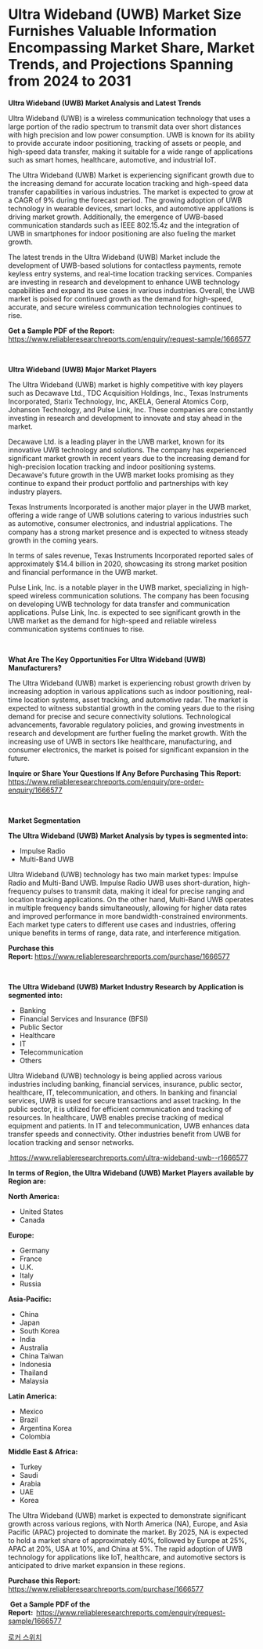 <p><h1>Ultra Wideband (UWB) Market Size Furnishes Valuable Information Encompassing Market Share, Market Trends, and Projections Spanning from 2024 to 2031</h1></p><p><strong>Ultra Wideband (UWB) Market Analysis and Latest Trends</strong></p>
<p><p>Ultra Wideband (UWB) is a wireless communication technology that uses a large portion of the radio spectrum to transmit data over short distances with high precision and low power consumption. UWB is known for its ability to provide accurate indoor positioning, tracking of assets or people, and high-speed data transfer, making it suitable for a wide range of applications such as smart homes, healthcare, automotive, and industrial IoT.</p><p>The Ultra Wideband (UWB) Market is experiencing significant growth due to the increasing demand for accurate location tracking and high-speed data transfer capabilities in various industries. The market is expected to grow at a CAGR of 9% during the forecast period. The growing adoption of UWB technology in wearable devices, smart locks, and automotive applications is driving market growth. Additionally, the emergence of UWB-based communication standards such as IEEE 802.15.4z and the integration of UWB in smartphones for indoor positioning are also fueling the market growth.</p><p>The latest trends in the Ultra Wideband (UWB) Market include the development of UWB-based solutions for contactless payments, remote keyless entry systems, and real-time location tracking services. Companies are investing in research and development to enhance UWB technology capabilities and expand its use cases in various industries. Overall, the UWB market is poised for continued growth as the demand for high-speed, accurate, and secure wireless communication technologies continues to rise.</p></p>
<p><strong>Get a Sample PDF of the Report:&nbsp;</strong> <a href="https://www.reliableresearchreports.com/enquiry/request-sample/1666577">https://www.reliableresearchreports.com/enquiry/request-sample/1666577</a></p>
<p>&nbsp;</p>
<p><strong>Ultra Wideband (UWB) Major Market Players</strong></p>
<p><p>The Ultra Wideband (UWB) market is highly competitive with key players such as Decawave Ltd., TDC Acquisition Holdings, Inc., Texas Instruments Incorporated, Starix Technology, Inc, AKELA, General Atomics Corp, Johanson Technology, and Pulse Link, Inc. These companies are constantly investing in research and development to innovate and stay ahead in the market.</p><p>Decawave Ltd. is a leading player in the UWB market, known for its innovative UWB technology and solutions. The company has experienced significant market growth in recent years due to the increasing demand for high-precision location tracking and indoor positioning systems. Decawave's future growth in the UWB market looks promising as they continue to expand their product portfolio and partnerships with key industry players.</p><p>Texas Instruments Incorporated is another major player in the UWB market, offering a wide range of UWB solutions catering to various industries such as automotive, consumer electronics, and industrial applications. The company has a strong market presence and is expected to witness steady growth in the coming years.</p><p>In terms of sales revenue, Texas Instruments Incorporated reported sales of approximately $14.4 billion in 2020, showcasing its strong market position and financial performance in the UWB market.</p><p>Pulse Link, Inc. is a notable player in the UWB market, specializing in high-speed wireless communication solutions. The company has been focusing on developing UWB technology for data transfer and communication applications. Pulse Link, Inc. is expected to see significant growth in the UWB market as the demand for high-speed and reliable wireless communication systems continues to rise.</p></p>
<p>&nbsp;</p>
<p><strong>What Are The Key Opportunities For Ultra Wideband (UWB) Manufacturers?</strong></p>
<p><p>The Ultra Wideband (UWB) market is experiencing robust growth driven by increasing adoption in various applications such as indoor positioning, real-time location systems, asset tracking, and automotive radar. The market is expected to witness substantial growth in the coming years due to the rising demand for precise and secure connectivity solutions. Technological advancements, favorable regulatory policies, and growing investments in research and development are further fueling the market growth. With the increasing use of UWB in sectors like healthcare, manufacturing, and consumer electronics, the market is poised for significant expansion in the future.</p></p>
<p><strong>Inquire or Share Your Questions If Any Before Purchasing This Report:</strong> <a href="https://www.reliableresearchreports.com/enquiry/pre-order-enquiry/1666577">https://www.reliableresearchreports.com/enquiry/pre-order-enquiry/1666577</a></p>
<p>&nbsp;</p>
<p><strong>Market Segmentation</strong></p>
<p><strong>The Ultra Wideband (UWB) Market Analysis by types is segmented into:</strong></p>
<p><ul><li>Impulse Radio</li><li>Multi-Band UWB</li></ul></p>
<p><p>Ultra Wideband (UWB) technology has two main market types: Impulse Radio and Multi-Band UWB. Impulse Radio UWB uses short-duration, high-frequency pulses to transmit data, making it ideal for precise ranging and location tracking applications. On the other hand, Multi-Band UWB operates in multiple frequency bands simultaneously, allowing for higher data rates and improved performance in more bandwidth-constrained environments. Each market type caters to different use cases and industries, offering unique benefits in terms of range, data rate, and interference mitigation.</p></p>
<p><strong>Purchase this Report:&nbsp;</strong><a href="https://www.reliableresearchreports.com/purchase/1666577">https://www.reliableresearchreports.com/purchase/1666577</a></p>
<p>&nbsp;</p>
<p><strong>The Ultra Wideband (UWB) Market Industry Research by Application is segmented into:</strong></p>
<p><ul><li>Banking</li><li>Financial Services and Insurance (BFSI)</li><li>Public Sector</li><li>Healthcare</li><li>IT</li><li>Telecommunication</li><li>Others</li></ul></p>
<p><p>Ultra Wideband (UWB) technology is being applied across various industries including banking, financial services, insurance, public sector, healthcare, IT, telecommunication, and others. In banking and financial services, UWB is used for secure transactions and asset tracking. In the public sector, it is utilized for efficient communication and tracking of resources. In healthcare, UWB enables precise tracking of medical equipment and patients. In IT and telecommunication, UWB enhances data transfer speeds and connectivity. Other industries benefit from UWB for location tracking and sensor networks.</p></p>
<p><a href="https://www.reliableresearchreports.com/ultra-wideband-uwb--r1666577">&nbsp;https://www.reliableresearchreports.com/ultra-wideband-uwb--r1666577</a></p>
<p><strong>In terms of Region, the Ultra Wideband (UWB) Market Players available by Region are:</strong></p>
<p>
    <p> <strong> North America: </strong>
        <ul>
            <li>United States</li>
            <li>Canada</li>
        </ul>
        </p> 
    <p> <strong> Europe: </strong>
        <ul>
            <li>Germany</li>
            <li>France</li>
            <li>U.K.</li>
            <li>Italy</li>
            <li>Russia</li>
        </ul>
        </p> 
    <p> <strong> Asia-Pacific: </strong>
        <ul>
            <li>China</li>
            <li>Japan</li>
            <li>South Korea</li>
            <li>India</li>
            <li>Australia</li>
            <li>China Taiwan</li>
            <li>Indonesia</li>
            <li>Thailand</li>
            <li>Malaysia</li>
        </ul>
        </p> 
    <p> <strong> Latin America: </strong>
        <ul>
            <li>Mexico</li>
            <li>Brazil</li>
            <li>Argentina Korea</li>
            <li>Colombia</li>
        </ul>
        </p> 
    <p> <strong> Middle East & Africa: </strong>
        <ul>
            <li>Turkey</li>
            <li>Saudi</li>
            <li>Arabia</li>
            <li>UAE</li>
            <li>Korea</li>
        </ul>
    </p>
    </p>
<p><p>The Ultra Wideband (UWB) market is expected to demonstrate significant growth across various regions, with North America (NA), Europe, and Asia Pacific (APAC) projected to dominate the market. By 2025, NA is expected to hold a market share of approximately 40%, followed by Europe at 25%, APAC at 20%, USA at 10%, and China at 5%. The rapid adoption of UWB technology for applications like IoT, healthcare, and automotive sectors is anticipated to drive market expansion in these regions.</p></p>
<p><strong>Purchase this Report: </strong><a href="https://www.reliableresearchreports.com/purchase/1666577">https://www.reliableresearchreports.com/purchase/1666577</a></p>
<p>&nbsp;<strong>Get a Sample PDF of the Report:&nbsp;&nbsp;</strong><a href="https://www.reliableresearchreports.com/enquiry/request-sample/1666577">https://www.reliableresearchreports.com/enquiry/request-sample/1666577</a></p>
<p><strong></strong></p>
<p><p><a href="https://github.com/sougarounis/Market-Research-Report-List-3/blob/main/109856018478.md">로커 스위치</a></p></p>